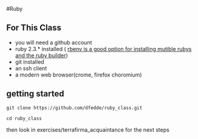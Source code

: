 #Ruby

## For This Class
- you will need a github account
- ruby 2.3.* installed ( [rbenv is a good option for installing mutible rubys](https://github.com/rbenv/rbenv#installation) [and the ruby builder](https://github.com/rbenv/ruby-build#readme))
- git installed
- an ssh client
- a modern web browser(crome, firefox choromium)

## getting started

```
git clone https://github.com/dfedde/ruby_class.git
```
```
cd ruby_class
```
then look in exercises/terrafirma_acquaintance for the next steps


